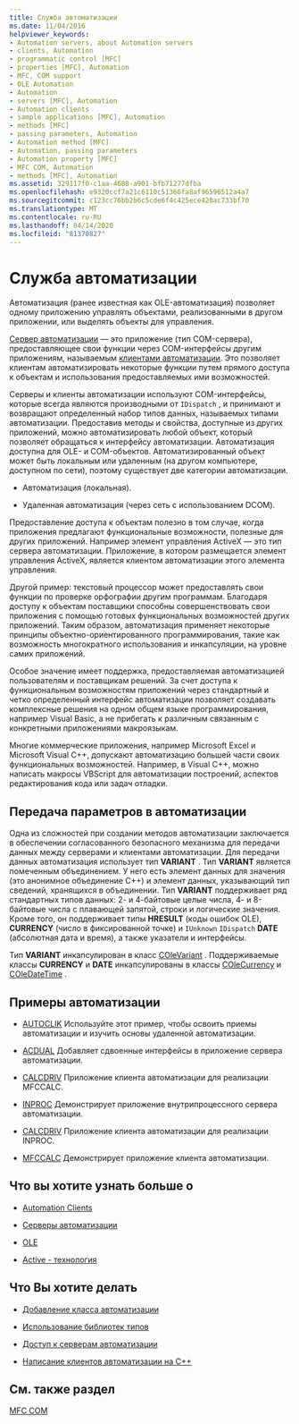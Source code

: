 ```yaml
---
title: Служба автоматизации
ms.date: 11/04/2016
helpviewer_keywords:
- Automation servers, about Automation servers
- clients, Automation
- programmatic control [MFC]
- properties [MFC], Automation
- MFC, COM support
- OLE Automation
- Automation
- servers [MFC], Automation
- Automation clients
- sample applications [MFC], Automation
- methods [MFC]
- passing parameters, Automation
- Automation method [MFC]
- Automation, passing parameters
- Automation property [MFC]
- MFC COM, Automation
- methods [MFC], Automation
ms.assetid: 329117f0-c1aa-4680-a901-bfb71277dfba
ms.openlocfilehash: e9320ccf7a21c6110c51366fa8af96596512a4a7
ms.sourcegitcommit: c123cc76bb2b6c5cde6f4c425ece420ac733bf70
ms.translationtype: MT
ms.contentlocale: ru-RU
ms.lasthandoff: 04/14/2020
ms.locfileid: "81370827"
---
```

# <a name="automation"></a>Служба автоматизации

Автоматизация (ранее известная как OLE-автоматизация) позволяет одному приложению управлять объектами, реализованными в другом приложении, или выделять объекты для управления.

[Сервер автоматизации](../mfc/automation-servers.md) — это приложение (тип COM-сервера), предоставляющее свои функции через COM-интерфейсы другим приложениям, называемым [клиентами автоматизации](../mfc/automation-clients.md). Это позволяет клиентам автоматизировать некоторые функции путем прямого доступа к объектам и использования предоставляемых ими возможностей.

Серверы и клиенты автоматизации используют COM-интерфейсы, которые всегда являются производными от `IDispatch` , и принимают и возвращают определенный набор типов данных, называемых типами автоматизации. Предоставив методы и свойства, доступные из других приложений, можно автоматизировать любой объект, который позволяет обращаться к интерфейсу автоматизации. Автоматизация доступна для OLE- и COM-объектов. Автоматизированный объект может быть локальным или удаленным (на другом компьютере, доступном по сети), поэтому существует две категории автоматизации.

- Автоматизация (локальная).

- Удаленная автоматизация (через сеть с использованием DCOM).

Предоставление доступа к объектам полезно в том случае, когда приложения предлагают функциональные возможности, полезные для других приложений. Например элемент управления ActiveX — это тип сервера автоматизации. Приложение, в котором размещается элемент управления ActiveX, является клиентом автоматизации этого элемента управления.

Другой пример: текстовый процессор может предоставлять свои функции по проверке орфографии другим программам. Благодаря доступу к объектам поставщики способны совершенствовать свои приложения с помощью готовых функциональных возможностей других приложений. Таким образом, автоматизация применяет некоторые принципы объектно-ориентированного программирования, такие как возможность многократного использования и инкапсуляции, на уровне самих приложений.

Особое значение имеет поддержка, предоставляемая автоматизацией пользователям и поставщикам решений. За счет доступа к функциональным возможностям приложений через стандартный и четко определенный интерфейс автоматизации позволяет создавать комплексные решения на одном общем языке программирования, например Visual Basic, а не прибегать к различным связанным с конкретными приложениями макроязыкам.

Многие коммерческие приложения, например Microsoft Excel и Microsoft Visual C++, допускают автоматизацию большей части своих функциональных возможностей. Например, в Visual C++, можно написать макросы VBScript для автоматизации построений, аспектов редактирования кода или задач отладки.

## <a name="passing-parameters-in-automation"></a><a name="_core_passing_parameters_in_automation"></a> Передача параметров в автоматизации

Одна из сложностей при создании методов автоматизации заключается в обеспечении согласованного безопасного механизма для передачи данных между серверами и клиентами автоматизации. Для передачи данных автоматизация использует тип **VARIANT** . Тип **VARIANT** является помеченным объединением. У него есть элемент данных для значения (это анонимное объединение C++) и элемент данных, указывающий тип сведений, хранящихся в объединении. Тип **VARIANT** поддерживает ряд стандартных типов данных: 2- и 4-байтовые целые числа, 4- и 8-байтовые числа с плавающей запятой, строки и логические значения. Кроме того, он поддерживает типы **HRESULT** (коды ошибок OLE), **CURRENCY** (число в фиксированной точке) и `IUnknown` `IDispatch` **DATE** (абсолютная дата и время), а также указатели и интерфейсы.

Тип **VARIANT** инкапсулирован в класс [COleVariant](../mfc/reference/colevariant-class.md) . Поддерживаемые классы **CURRENCY** и **DATE** инкапсулированы в классы [COleCurrency](../mfc/reference/colecurrency-class.md) и [COleDateTime](../atl-mfc-shared/reference/coledatetime-class.md) .

## <a name="automation-samples"></a>Примеры автоматизации

- [AUTOCLIK](../overview/visual-cpp-samples.md) Используйте этот пример, чтобы освоить приемы автоматизации и изучить основы удаленной автоматизации.

- [ACDUAL](../overview/visual-cpp-samples.md) Добавляет сдвоенные интерфейсы в приложение сервера автоматизации.

- [CALCDRIV](../overview/visual-cpp-samples.md) Приложение клиента автоматизации для реализации MFCCALC.

- [INPROC](../overview/visual-cpp-samples.md) Демонстрирует приложение внутрипроцессного сервера автоматизации.

- [CALCDRIV](../overview/visual-cpp-samples.md) Приложение клиента автоматизации для реализации INPROC.

- [MFCCALC](../overview/visual-cpp-samples.md) Демонстрирует приложение клиента автоматизации.

## <a name="what-do-you-want-to-know-more-about"></a>Что вы хотите узнать больше о

- [Automation Clients](../mfc/automation-clients.md)

- [Серверы автоматизации](../mfc/automation-servers.md)

- [OLE](../mfc/ole-in-mfc.md)

- [Active - технология](../mfc/mfc-com.md)

## <a name="what-do-you-want-to-do"></a>Что Вы хотите делать

- [Добавление класса автоматизации](../mfc/automation-servers.md)

- [Использование библиотек типов](../mfc/automation-clients-using-type-libraries.md)

- [Доступ к серверам автоматизации](../mfc/automation-servers.md)

- [Написание клиентов автоматизации на C++](../mfc/automation-clients.md)

## <a name="see-also"></a>См. также раздел

[MFC COM](../mfc/mfc-com.md)
